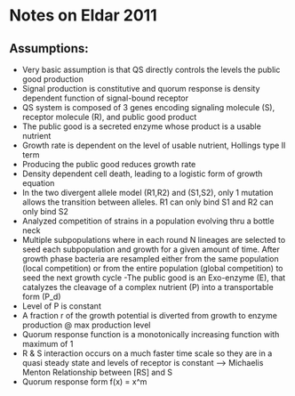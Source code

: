 # Notes on Eldar 2011

## Assumptions:
- Very basic assumption is that QS directly controls the levels the
public good production
- Signal production is constitutive and quorum response is density dependent function of signal-bound receptor
- QS system is composed of 3 genes encoding signaling molecule (S), receptor molecule (R), and public good product
- The public good is a secreted enzyme whose product is a usable nutrient
- Growth rate is dependent on the level of usable nutrient, Hollings type II term
- Producing the public good reduces growth rate
- Density dependent cell death, leading to a logistic form of growth equation
- In the two divergent allele model (R1,R2) and (S1,S2), only 1 mutation allows the transition between alleles. R1 can only bind S1 and R2 can only bind S2
- Analyzed competition of strains in a population evolving thru a bottle neck
- Multiple subpopulations where in each round N lineages are selected to seed each subpopulation and growth for a given amount of time. After growth phase bacteria are resampled either from the same population (local competition) or from the entire population (global competition) to seed the next growth cycle
-The public good is an Exo-enzyme (E), that  catalyzes the cleavage of a complex nutrient (P) into a transportable form (P_d)
- Level of P is constant  
- A fraction r of the growth potential is diverted from growth to enzyme production @ max production level
- Quorum response function is a monotonically increasing function with maximum of 1
- R & S interaction occurs on a much faster time scale so they are in a quasi steady state and levels of receptor is constant --> Michaelis Menton Relationship between [RS] and S
- Quorum response form f(x) = x^m
